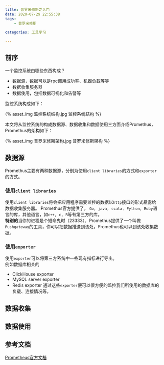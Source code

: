 ```yaml
---
title: 普罗米修斯之入门
date: 2020-07-29 22:55:38
tags:
    - 普罗米修斯
  
categories: 工具学习

---
```

## 前序  
一个监控系统由哪些东西构成？
- 数据源，数据可以是rpc调用成功率、机器负载等等
- 数据收集服务器
- 数据使用，包括数据可视化和告警等     
<!-- more -->  

监控系统构成如下：  

{% asset_img 监控系统结构.jpg 监控系统结构 %}  

本文将从监控系统的构成数据源、数据收集和数据使用三方面介绍Promethus，Promethus的架构如下：  

{% asset_img 普罗米修斯架构.jpg 普罗米修斯架构 %}  


## 数据源  
Promethus主要有两种数据源，分别为使用`client libraries`的方式和`exporter`的方式。  

### 使用`client libraries`  
使用`client libraries`将会把应用程序需要监控的数据以`http`接口的形式暴露给数据收集服务器。
Promethus官方提供了， `Go, java, scala, Python, Ruby`语言的库，其他语言，如`c++, c, R`等有第三方的库。  
**特别的**当你的进程是个短命鬼时（23333），Promethus提供了一个叫做`Pushgateway`的工具，你可以把数据推送到该处，Promethus也可以到该处收集数据。  

### 使用`exporter`   
使用`exporter`可以将第三方系统中一些现有指标进行导出。  
例如数据库相关的
- ClickHouse exporter
- MySQL server exporter
- Redis exporter 
通过这些`exporter`便可以很方便的监控我们所使用的数据库的负载、连接情况等。  

## 数据收集  

## 数据使用  














## 参考文档  
[Prometheus官方文档](https://prometheus.io/docs/introduction/overview/)